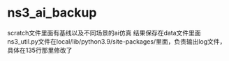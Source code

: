 # ns3_ai_backup
scratch文件里面有基线以及不同场景的ai仿真
结果保存在data文件里面
ns3_util.py文件在local/lib/python3.9/site-packages/里面，负责输出log文件，具体在135行那里修改了

